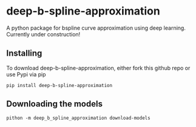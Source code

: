 # deep-b-spline-approximation
A python package for bspline curve approximation using deep learning. Currently under construction!

## Installing

To download deep-b-spline-approximation, either fork this github repo or use Pypi via pip
```
pip install deep-b-spline-approximation
```

## Downloading the models
```
pithon -m deep_b_spline_approximation download-models
```